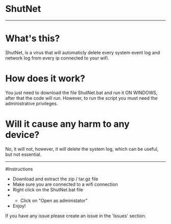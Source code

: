 # ShutNet

---

# What's this?

ShutNet, is a virus that will automaticly delete every system event log and network log from every ip connected to your wifi.

# How does it work? 

You just need to download the file ShutNet.bat and run it ON WINDOWS, after that the code will run.
However, to run the script you must need the administrative privileges.

# Will it cause any harm to any device?

No, it will not, however, it will delete the system log, which can be useful, but not essential.

---

#Instructions

- Download and extract the zip / tar.gz file
- Make sure you are connected to a wifi connection
- Right click on the ShutNet.bat file
- - Click on "Open as administator"
- Enjoy!



If you have any issue please create an issue in the 'Issues' section.

